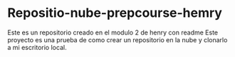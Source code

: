 # Repositio-nube-prepcourse-hemry
Este es un repositorio creado en el modulo 2 de henry con readme
Este proyecto es una prueba de como crear un repositorio en la nube y clonarlo a mi escritorio local.